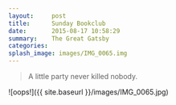 ```yaml
---
layout:     post
title:      Sunday Bookclub
date:       2015-08-17 10:58:29
summary:    The Great Gatsby
categories: 
splash_image: images/IMG_0065.img
---
```


<blockquote>
  <p>
    A little party never killed nobody.
  </p>
</blockquote>

![oops!]({{ site.baseurl }}/images/IMG_0065.jpg)
